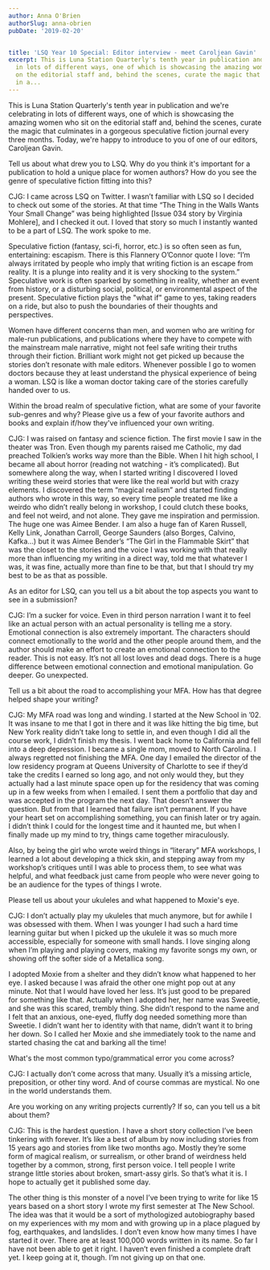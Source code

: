 ```yaml
---
author: Anna O'Brien
authorSlug: anna-obrien
pubDate: '2019-02-20'


title: 'LSQ Year 10 Special: Editor interview - meet Caroljean Gavin'
excerpt: This is Luna Station Quarterly's tenth year in publication and we're celebrating
  in lots of different ways, one of which is showcasing the amazing women who sit
  on the editorial staff and, behind the scenes, curate the magic that culminates
  in a...
---
```

This is Luna Station Quarterly's tenth year in publication and we're celebrating in lots of different ways, one of which is showcasing the amazing women who sit on the editorial staff and, behind the scenes, curate the magic that culminates in a gorgeous speculative fiction journal every three months. Today, we're happy to introduce to you of one of our editors, Caroljean Gavin.

Tell us about what drew you to LSQ. Why do you think it's important for a publication to hold a unique place for women authors? How do you see the genre of speculative fiction fitting into this?

CJG: I came across LSQ on Twitter. I wasn’t familiar with LSQ so I decided to check out some of the stories. At that time “The Thing in the Walls Wants Your Small Change” was being highlighted [Issue 034 story by Virginia Mohlere], and I checked it out. I loved that story so much I instantly wanted to be a part of LSQ. The work spoke to me.

Speculative fiction (fantasy, sci-fi, horror, etc.) is so often seen as fun, entertaining: escapism. There is this Flannery O’Connor quote I love: “I’m always irritated by people who imply that writing fiction is an escape from reality. It is a plunge into reality and it is very shocking to the system.” Speculative work is often sparked by something in reality, whether an event from history, or a disturbing social, political, or environmental aspect of the present. Speculative fiction plays the "what if" game to yes, taking readers on a ride, but also to push the boundaries of their thoughts and perspectives.

Women have different concerns than men, and women who are writing for male-run publications, and publications where they have to compete with the mainstream male narrative, might not feel safe writing their truths through their fiction. Brilliant work might not get picked up because the stories don’t resonate with male editors. Whenever possible I go to women doctors because they at least understand the physical experience of being a woman. LSQ is like a woman doctor taking care of the stories carefully handed over to us.

Within the broad realm of speculative fiction, what are some of your favorite sub-genres and why? Please give us a few of your favorite authors and books and explain if/how they've influenced your own writing.

CJG: I was raised on fantasy and science fiction. The first movie I saw in the theater was Tron. Even though my parents raised me Catholic, my dad preached Tolkien’s works way more than the Bible. When I hit high school, I became all about horror (reading not watching - it’s complicated). But somewhere along the way, when I started writing I discovered I loved writing these weird stories that were like the real world but with crazy elements. I discovered the term “magical realism” and started finding authors who wrote in this way, so every time people treated me like a weirdo who didn’t really belong in workshop, I could clutch these books, and feel not weird, and not alone. They gave me inspiration and permission. The huge one was Aimee Bender. I am also a huge fan of Karen Russell, Kelly Link, Jonathan Carroll, George Saunders (also Borges, Calvino, Kafka…) but it was Aimee Bender’s “The Girl in the Flammable Skirt” that was the closet to the stories and the voice I was working with that really more than influencing my writing in a direct way, told me that whatever I was, it was fine, actually more than fine to be that, but that I should try my best to be as that as possible.

As an editor for LSQ, can you tell us a bit about the top aspects you want to see in a submission?  

CJG: I’m a sucker for voice. Even in third person narration I want it to feel like an actual person with an actual personality is telling me a story. Emotional connection is also extremely important. The characters should connect emotionally to the world and the other people around them, and the author should make an effort to create an emotional connection to the reader. This is not easy. It’s not all lost loves and dead dogs. There is a huge difference between emotional connection and emotional manipulation. Go deeper. Go unexpected.

Tell us a bit about the road to accomplishing your MFA. How has that degree helped shape your writing?

CJG: My MFA road was long and winding. I started at the New School in ’02. It was insane to me that I got in there and it was like hitting the big time, but New York reality didn’t take long to settle in, and even though I did all the course work, I didn’t finish my thesis. I went back home to California and fell into a deep depression. I became a single mom, moved to North Carolina. I always regretted not finishing the MFA. One day I emailed the director of the low residency program at Queens University of Charlotte to see if they’d take the credits I earned so long ago, and not only would they, but they actually had a last minute space open up for the residency that was coming up in a few weeks from when I emailed. I sent them a portfolio that day and was accepted in the program the next day. That doesn’t answer the question. But from that I learned that failure isn’t permanent. If you have your heart set on accomplishing something, you can finish later or try again. I didn’t think I could for the longest time and it haunted me, but when I finally made up my mind to try, things came together miraculously.

Also, by being the girl who wrote weird things in “literary” MFA workshops, I learned a lot about developing a thick skin, and stepping away from my workshop’s critiques until I was able to process them, to see what was helpful, and what feedback just came from people who were never going to be an audience for the types of things I wrote.

Please tell us about your ukuleles and what happened to Moxie's eye. 

CJG: I don’t actually play my ukuleles that much anymore, but for awhile I was obsessed with them. When I was younger I had such a hard time learning guitar but when I picked up the ukulele it was so much more accessible, especially for someone with small hands. I love singing along when I’m playing and playing covers, making my favorite songs my own, or showing off the softer side of a Metallica song.

I adopted Moxie from a shelter and they didn’t know what happened to her eye. I asked because I was afraid the other one might pop out at any minute. Not that I would have loved her less. It’s just good to be prepared for something like that. Actually when I adopted her, her name was Sweetie, and she was this scared, trembly thing. She didn’t respond to the name and I felt that an anxious, one-eyed, fluffy dog needed something more than Sweetie. I didn’t want her to identity with that name, didn’t want it to bring her down. So I called her Moxie and she immediately took to the name and started chasing the cat and barking all the time!

What's the most common typo/grammatical error you come across? 

CJG: I actually don’t come across that many. Usually it’s a missing article, preposition, or other tiny word. And of course commas are mystical. No one in the world understands them.

Are you working on any writing projects currently? If so, can you tell us a bit about them? 

CJG: This is the hardest question. I have a short story collection I’ve been tinkering with forever. It’s like a best of album by now including stories from 15 years ago and stories from like two months ago. Mostly they’re some form of magical realism, or surrealism, or other brand of weirdness held together by a common, strong, first person voice. I tell people I write strange little stories about broken, smart-assy girls. So that’s what it is. I hope to actually get it published some day.

The other thing is this monster of a novel I’ve been trying to write for like 15 years based on a short story I wrote my first semester at The New School. The idea was that it would be a sort of mythologized autobiography based on my experiences with my mom and with growing up in a place plagued by fog, earthquakes, and landslides. I don’t even know how many times I have started it over. There are at least 100,000 words written in its name. So far I have not been able to get it right. I haven’t even finished a complete draft yet. I keep going at it, though. I’m not giving up on that one.